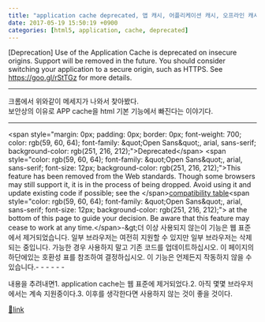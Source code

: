 ```yaml
---
title: "application cache deprecated, 앱 캐시, 어플리케이션 캐시, 오프라인 캐시"
date: 2017-05-19 15:50:19 +0900
categories: [html5, application, cache, deprecated]
---
```


[Deprecation] Use of the Application Cache is deprecated on insecure origins. Support will be removed in the future. You should consider switching your application to a secure origin, such as HTTPS. See https://goo.gl/rStTGz for more details.  
  
- - - - - -

크롬에서 위와같이 메세지가 나와서 찾아봤다.  
보안상의 이유로 APP cache을 html 기본 기능에서 빠진다는 이야기다.  
- - - - - -

&lt;span style="margin: 0px; padding: 0px; border: 0px; font-weight: 700; color: rgb(59, 60, 64); font-family: &amp;quot;Open Sans&amp;quot;, arial, sans-serif; background-color: rgb(251, 216, 212);"&gt;Deprecated&lt;/span&gt;  &#xD;
&lt;span style="color: rgb(59, 60, 64); font-family: &amp;quot;Open Sans&amp;quot;, arial, sans-serif; font-size: 12px; background-color: rgb(251, 216, 212);"&gt;This feature has been removed from the Web standards. Though some browsers may still support it, it is in the process of being dropped. Avoid using it and update existing code if possible; see the &lt;/span&gt;[compatibility table](https://developer.mozilla.org/en-US/docs/Web/HTML/Using_the_application_cache#Browser_compatibility)&lt;span style="color: rgb(59, 60, 64); font-family: &amp;quot;Open Sans&amp;quot;, arial, sans-serif; font-size: 12px; background-color: rgb(251, 216, 212);"&gt; at the bottom of this page to guide your decision. Be aware that this feature may cease to work at any time.&lt;/span&gt;-&amp;gt;더 이상 사용되지 않는이 기능은 웹 표준에서 제거되었습니다. 일부 브라우저는 여전히 지원할 수 있지만 일부 브라우저는 삭제되는 중입니다. 가능한 경우 사용하지 말고 기존 코드를 업데이트하십시오. 이 페이지의 하단에있는 호환성 표를 참조하여 결정하십시오. 이 기능은 언제든지 작동하지 않을 수 있습니다.- - - - - -

내용을 추려내면1. application cache는 웹 표준에 제거되었다.2. 아직 몇몇 브라우저에서는 계속 지원중이다.3. 이후를 생각한다면 사용하지 않는 것이 좋을 것이다.


[🔗link](http://www.mins01.com/mh/tech/read/1079)